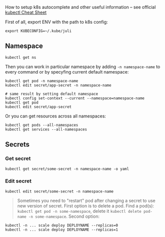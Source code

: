 How to setup k8s autocomplete and other useful information – see official [kubectl Cheat Sheet](https://kubernetes.io/docs/reference/kubectl/cheatsheet/)

First of all, export ENV with the path to k8s config:
```
export KUBECONFIG=~/.kube/juli
```

## Namespace

```
kubectl get ns
```

Then you can work in particular namespace by adding `-n namespace-name` to every command or by specyfing current default namespace:
```
kubectl get pod -n namespace-name
kubectl edit secret/app-secret -n namespace-name

# same result by setting default namespace
kubectl config set-context --current --namespace=namespace-name
kubectl get pod
kubectl edit secret/app-secret
```

Or you can get resources across all namespaces:
```
kubectl get pods --all-namespaces
kubectl get services --all-namespaces
``` 

## Secrets

### Get secret
```
kubectl get secret/some-secret -n namespace-name -o yaml
```

### Edit secret
```
kubectl edit secret/some-secret -n namespace-name
```

> Sometimes you need to "restart" pod after changing a secret to use new version of secret.
> First option is to delete a pod. Find a pod(s): `kubectl get pod -n some-namespace`, delete it `kubectl delete pod-name -n some-namespace`.
> Second option:
```
kubectl -n ... scale deploy DEPLOYNAME --replicas=0
kubectl -n ... scale deploy DEPLOYNAME --replicas=1
```


